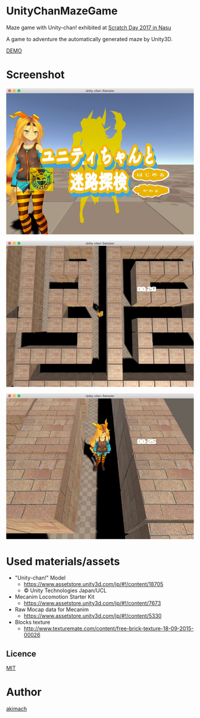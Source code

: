 # UnityChanMazeGame

Maze game with Unity-chan! exhibited at [Scratch Day 2017 in Nasu](https://day.scratch.mit.edu/events/3180/)

A game to adventure the automatically generated maze by Unity3D.

[DEMO](https://akimach.github.io/UnityChanMazeGame/)

# Screenshot

![](https://raw.githubusercontent.com/akimach/UnityChanMazeGame/master/screenshot/start.jpg)

![](https://raw.githubusercontent.com/akimach/UnityChanMazeGame/master/screenshot/playing.jpg)

![](https://github.com/akimach/UnityChanMazeGame/blob/master/screenshot/playing2.jpg?raw=true)

# Used materials/assets

* "Unity-chan!" Model
    * https://www.assetstore.unity3d.com/jp/#!/content/18705
    * © Unity Technologies Japan/UCL
* Mecanim Locomotion Starter Kit
    * https://www.assetstore.unity3d.com/jp/#!/content/7673
* Raw Mocap data for Mecanim
    * https://www.assetstore.unity3d.com/jp/#!/content/5330
* Blocks texture
    * http://www.texturemate.com/content/free-brick-texture-18-09-2015-00026

## Licence

[MIT](https://github.com/tcnksm/tool/blob/master/)

# Author

[akimach](https://github.com/akimach)
